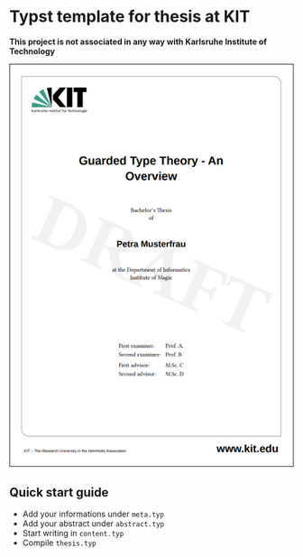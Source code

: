 # Typst template for thesis at KIT

**This project is not associated in any way with Karlsruhe Institute of Technology**

![](preview.png)

## Quick start guide

- Add your informations under `meta.typ`
- Add your abstract under `abstract.typ`
- Start writing in `content.typ`
- Compile `thesis.typ`
